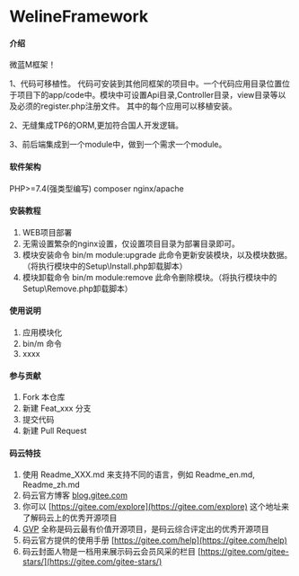 # WelineFramework

#### 介绍
微蓝M框架！

1、代码可移植性。
代码可安装到其他同框架的项目中。一个代码应用目录位置位于项目下的app/code中。模块中可设置Api目录,Controller目录，view目录等以及必须的register.php注册文件。
其中的每个应用可以移植安装。

2、无缝集成TP6的ORM,更加符合国人开发逻辑。

3、前后端集成到一个module中，做到一个需求一个module。

#### 软件架构
PHP>=7.4(强类型编写)
composer
nginx/apache
#### 安装教程

1.  WEB项目部署
2.  无需设置繁杂的nginx设置，仅设置项目目录为部署目录即可。
3.  模块安装命令 bin/m module:upgrade 此命令更新安装模块，以及模块数据。（将执行模块中的Setup\Install.php卸载脚本）
4.  模块卸载命令 bin/m module:remove 此命令删除模块。（将执行模块中的Setup\Remove.php卸载脚本）

#### 使用说明

1.  应用模块化
2.  bin/m 命令
3.  xxxx

#### 参与贡献

1.  Fork 本仓库
2.  新建 Feat_xxx 分支
3.  提交代码
4.  新建 Pull Request


#### 码云特技

1.  使用 Readme\_XXX.md 来支持不同的语言，例如 Readme\_en.md, Readme\_zh.md
2.  码云官方博客 [blog.gitee.com](https://blog.gitee.com)
3.  你可以 [https://gitee.com/explore](https://gitee.com/explore) 这个地址来了解码云上的优秀开源项目
4.  [GVP](https://gitee.com/gvp) 全称是码云最有价值开源项目，是码云综合评定出的优秀开源项目
5.  码云官方提供的使用手册 [https://gitee.com/help](https://gitee.com/help)
6.  码云封面人物是一档用来展示码云会员风采的栏目 [https://gitee.com/gitee-stars/](https://gitee.com/gitee-stars/)
